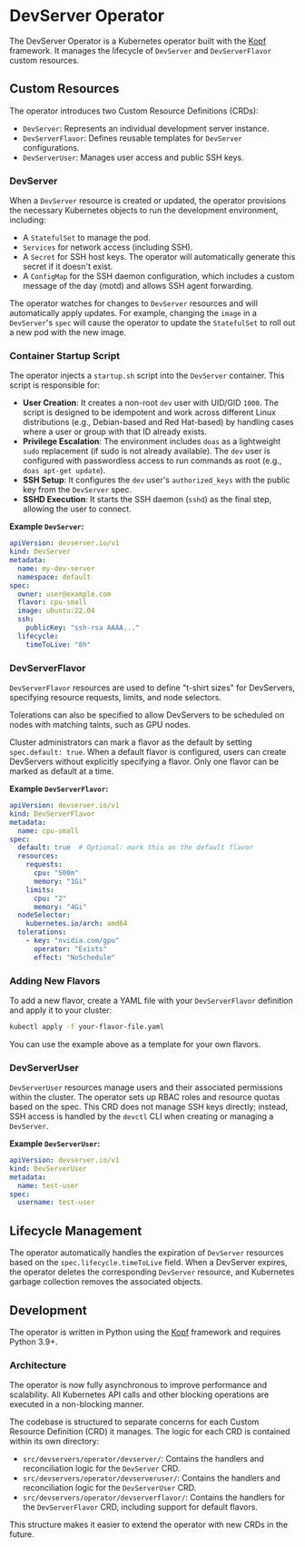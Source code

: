 # DevServer Operator

The DevServer Operator is a Kubernetes operator built with the [Kopf](https://kopf.readthedocs.io/) framework. It manages the lifecycle of `DevServer` and `DevServerFlavor` custom resources.

## Custom Resources

The operator introduces two Custom Resource Definitions (CRDs):

-   `DevServer`: Represents an individual development server instance.
-   `DevServerFlavor`: Defines reusable templates for `DevServer` configurations.
-   `DevServerUser`: Manages user access and public SSH keys.

### DevServer

When a `DevServer` resource is created or updated, the operator provisions the necessary Kubernetes objects to run the development environment, including:

-   A `StatefulSet` to manage the pod.
-   `Services` for network access (including SSH).
-   A `Secret` for SSH host keys. The operator will automatically generate this secret if it doesn't exist.
-   A `ConfigMap` for the SSH daemon configuration, which includes a custom message of the day (motd) and allows SSH agent forwarding.

The operator watches for changes to `DevServer` resources and will automatically apply updates. For example, changing the `image` in a `DevServer`'s `spec` will cause the operator to update the `StatefulSet` to roll out a new pod with the new image.

### Container Startup Script

The operator injects a `startup.sh` script into the `DevServer` container. This script is responsible for:

-   **User Creation**: It creates a non-root `dev` user with UID/GID `1000`. The script is designed to be idempotent and work across different Linux distributions (e.g., Debian-based and Red Hat-based) by handling cases where a user or group with that ID already exists.
-   **Privilege Escalation**: The environment includes `doas` as a lightweight `sudo` replacement (if sudo is not already available). The `dev` user is configured with passwordless access to run commands as root (e.g., `doas apt-get update`).
-   **SSH Setup**: It configures the `dev` user's `authorized_keys` with the public key from the `DevServer` spec.
-   **SSHD Execution**: It starts the SSH daemon (`sshd`) as the final step, allowing the user to connect.

**Example `DevServer`:**

```yaml
apiVersion: devserver.io/v1
kind: DevServer
metadata:
  name: my-dev-server
  namespace: default
spec:
  owner: user@example.com
  flavor: cpu-small
  image: ubuntu:22.04
  ssh:
    publicKey: "ssh-rsa AAAA..."
  lifecycle:
    timeToLive: "8h"
```

### DevServerFlavor

`DevServerFlavor` resources are used to define "t-shirt sizes" for DevServers, specifying resource requests, limits, and node selectors.

Tolerations can also be specified to allow DevServers to be scheduled on nodes with matching taints, such as GPU nodes.

Cluster administrators can mark a flavor as the default by setting `spec.default: true`. When a default flavor is configured, users can create DevServers without explicitly specifying a flavor. Only one flavor can be marked as default at a time.

**Example `DevServerFlavor`:**

```yaml
apiVersion: devserver.io/v1
kind: DevServerFlavor
metadata:
  name: cpu-small
spec:
  default: true  # Optional: mark this as the default flavor
  resources:
    requests:
      cpu: "500m"
      memory: "1Gi"
    limits:
      cpu: "2"
      memory: "4Gi"
  nodeSelector:
    kubernetes.io/arch: amd64
  tolerations:
    - key: "nvidia.com/gpu"
      operator: "Exists"
      effect: "NoSchedule"
```

### Adding New Flavors

To add a new flavor, create a YAML file with your `DevServerFlavor` definition and apply it to your cluster:

```bash
kubectl apply -f your-flavor-file.yaml
```

You can use the example above as a template for your own flavors.

### DevServerUser

`DevServerUser` resources manage users and their associated permissions within the cluster. The operator sets up RBAC roles and resource quotas based on the spec. This CRD does not manage SSH keys directly; instead, SSH access is handled by the `devctl` CLI when creating or managing a `DevServer`.

**Example `DevServerUser`:**

```yaml
apiVersion: devserver.io/v1
kind: DevServerUser
metadata:
  name: test-user
spec:
  username: test-user
```

## Lifecycle Management

The operator automatically handles the expiration of `DevServer` resources based on the `spec.lifecycle.timeToLive` field. When a DevServer expires, the operator deletes the corresponding `DevServer` resource, and Kubernetes garbage collection removes the associated objects.

## Development

The operator is written in Python using the [Kopf](https://kopf.readthedocs.io/) framework and requires Python 3.9+.

### Architecture

The operator is now fully asynchronous to improve performance and scalability. All Kubernetes API calls and other blocking operations are executed in a non-blocking manner.

The codebase is structured to separate concerns for each Custom Resource Definition (CRD) it manages. The logic for each CRD is contained within its own directory:

-   `src/devservers/operator/devserver/`: Contains the handlers and reconciliation logic for the `DevServer` CRD.
-   `src/devservers/operator/devserveruser/`: Contains the handlers and reconciliation logic for the `DevServerUser` CRD.
-   `src/devservers/operator/devserverflavor/`: Contains the handlers for the `DevServerFlavor` CRD, including support for default flavors.

This structure makes it easier to extend the operator with new CRDs in the future.
